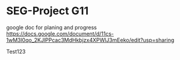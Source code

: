 # SEG-Project G11

google doc for planing and progress
https://docs.google.com/document/d/11cs-1wM3l0qo_2KJlPPcac3MdHkbjzx4XPWlJ3mEeko/edit?usp=sharing

Test123

